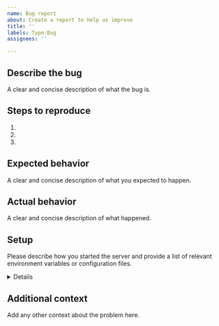 ```yaml
---
name: Bug report
about: Create a report to help us improve
title: ''
labels: Type:Bug
assignees: ''

---
```


## Describe the bug
A clear and concise description of what the bug is.

## Steps to reproduce
1.
2.
3.

## Expected behavior
A clear and concise description of what you expected to happen.

## Actual behavior
A clear and concise description of what happened.

## Setup
Please describe how you started the server and provide a list of relevant environment variables or configuration files.

<details>
<p>

```console
OPENCLOUD_XXX=somevalue
OPENCLOUD_YYY=somevalue
PROXY_XXX=somevalue
```

</p>
</details>

## Additional context
Add any other context about the problem here.

